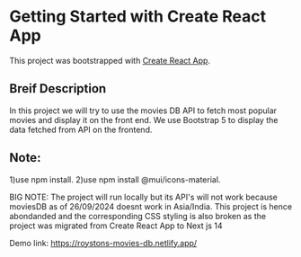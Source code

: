 # Getting Started with Create React App

This project was bootstrapped with [Create React App](https://github.com/facebook/create-react-app).

## Breif Description

In this project we will try to use the movies DB API to fetch most popular movies and display it on the front end.
We use Bootstrap 5 to display the data fetched from API on the frontend.

## Note:
1)use npm install.
2)use npm install @mui/icons-material.

BIG NOTE:
The project will run locally but its API's will not work because moviesDB as of 26/09/2024 doesnt work in Asia/India.
This project is hence abondanded and the corresponding CSS styling is also broken as the project was migrated from Create React App to Next js 14

Demo link: https://roystons-movies-db.netlify.app/

